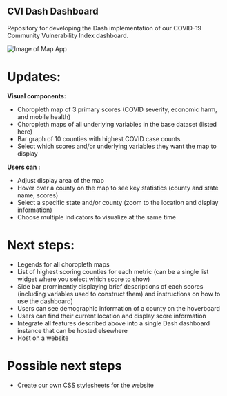 ## CVI Dash Dashboard 

Repository for developing the Dash implementation of our COVID-19 Community Vulnerability Index dashboard.

![Image of Map App](https://raw.githubusercontent.com/community-insight-impact/dash_cvi_dashboard/master/Visual%20Map%2007.07.png)

# Updates:
**Visual components:**
- Choropleth map of 3 primary scores (COVID severity, economic harm, and mobile health)
- Choropleth maps of all underlying variables in the base dataset (listed here)
- Bar graph of 10 counties with highest COVID case counts
- Select which scores and/or underlying variables they want the map to display

**Users can :**
- Adjust display area of the map
- Hover over a county on the map to see key statistics (county and state name, scores)
- Select a specific state and/or county (zoom to the location and display information)
- Choose multiple indicators to visualize at the same time

# Next steps:
- Legends for all choropleth maps
- List of highest scoring counties for each metric (can be a single list widget where you select which score to show)
- Side bar prominently displaying brief descriptions of each scores (including variables used to construct them) and instructions on how to use the dashboard)
- Users can see demographic information of a county on the hoverboard
- Users can find their current location and display score information
- Integrate all features described above into a single Dash dashboard instance that can be hosted elsewhere
- Host on a website

# Possible next steps
- Create our own CSS stylesheets for the website
